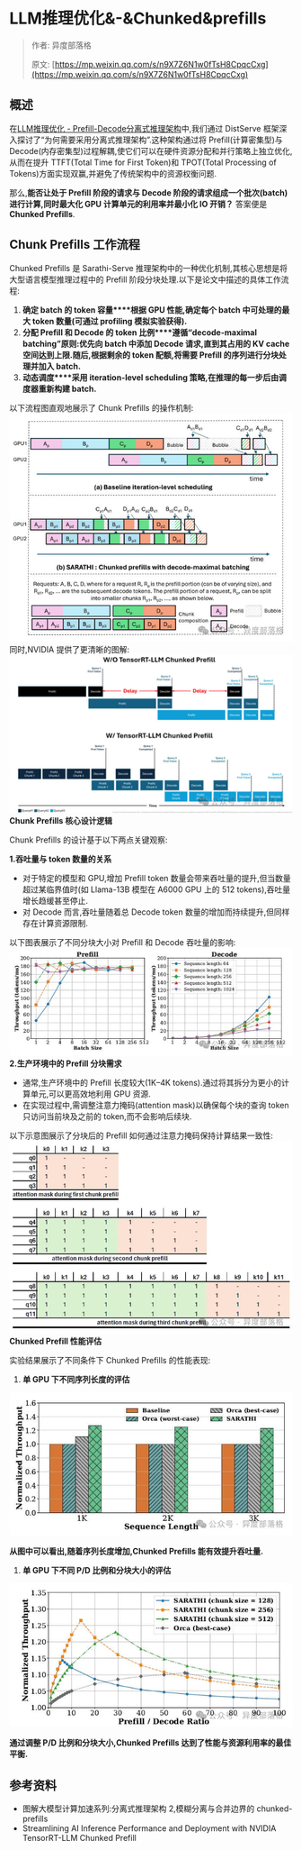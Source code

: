 # LLM推理优化&-&Chunked&prefills
> 作者: 异度部落格
> 
> 原文: [https://mp.weixin.qq.com/s/n9X7Z6N1w0fTsH8CpqcCxg](https://mp.weixin.qq.com/s/n9X7Z6N1w0fTsH8CpqcCxg)

概述
--

在[LLM推理优化 - Prefill-Decode分离式推理架构](https://mp.weixin.qq.com/s?__biz=MzU1MjkzNzg5Nw==&mid=2247484088&idx=1&sn=a8725dc1f0e17483c1f276c6afd431ee&scene=21#wechat_redirect)中,我们通过 DistServe 框架深入探讨了“为何需要采用分离式推理架构”.这种架构通过将 Prefill(计算密集型)与 Decode(内存密集型)过程解耦,使它们可以在硬件资源分配和并行策略上独立优化,从而在提升 TTFT(Total Time for First Token)和 TPOT(Total Processing of Tokens)方面实现双赢,并避免了传统架构中的资源权衡问题.

那么,**能否让处于 Prefill 阶段的请求与 Decode 阶段的请求组成一个批次(batch)进行计算,同时最大化 GPU 计算单元的利用率并最小化 IO 开销？** 答案便是 **Chunked Prefills**.

Chunk Prefills 工作流程
-------------------

Chunked Prefills 是 Sarathi-Serve 推理架构中的一种优化机制,其核心思想是将大型语言模型推理过程中的 Prefill 阶段分块处理.以下是论文中描述的具体工作流程:

1.  **确定 batch 的 token 容量\*\*\*\*根据 GPU 性能,确定每个 batch 中可处理的最大 token 数量(可通过 profiling 模拟实验获得).**
2.  **分配 Prefill 和 Decode 的 token 比例\*\*\*\*遵循“decode-maximal batching”原则:优先向 batch 中添加 Decode 请求,直到其占用的 KV cache 空间达到上限.随后,根据剩余的 token 配额,将需要 Prefill 的序列进行分块处理并加入 batch.**
3.  **动态调度\*\*\*\*采用 iteration-level scheduling 策略,在推理的每一步后由调度器重新构建 batch.**

以下流程图直观地展示了 Chunk Prefills 的操作机制:  
![](4_LLM推理优化&-&Chunked&prefills_ima.jpg)同时,NVIDIA 提供了更清晰的图解:  
![](3_LLM推理优化&-&Chunked&prefills_ima.jpg)**Chunk Prefills 核心设计逻辑**

Chunk Prefills 的设计基于以下两点关键观察:

**1.吞吐量与 token 数量的关系**

*   对于特定的模型和 GPU,增加 Prefill token 数量会带来吞吐量的提升,但当数量超过某临界值时(如 Llama-13B 模型在 A6000 GPU 上的 512 tokens),吞吐量增长趋缓甚至停止.
*   对 Decode 而言,吞吐量随着总 Decode token 数量的增加而持续提升,但同样存在计算资源限制.

以下图表展示了不同分块大小对 Prefill 和 Decode 吞吐量的影响:  
![](LLM推理优化&-&Chunked&prefills_ima.jpg)**2.生产环境中的 Prefill 分块需求**

*   通常,生产环境中的 Prefill 长度较大(1K–4K tokens).通过将其拆分为更小的计算单元,可以更高效地利用 GPU 资源.
*   在实现过程中,需调整注意力掩码(attention mask)以确保每个块的查询 token 只访问当前块及之前的 token,而不会影响后续块.

以下示意图展示了分块后的 Prefill 如何通过注意力掩码保持计算结果一致性:  
![](1_LLM推理优化&-&Chunked&prefills_ima.jpg)**Chunked Prefill 性能评估**

实验结果展示了不同条件下 Chunked Prefills 的性能表现:

1.  **单 GPU 下不同序列长度的评估**

![](5_LLM推理优化&-&Chunked&prefills_ima.jpg)

**从图中可以看出,随着序列长度增加,Chunked Prefills 能有效提升吞吐量.**

1.  **单 GPU 下不同 P/D 比例和分块大小的评估**

![](2_LLM推理优化&-&Chunked&prefills_ima.jpg)

**通过调整 P/D 比例和分块大小,Chunked Prefills 达到了性能与资源利用率的最佳平衡.**

参考资料
----

*   图解大模型计算加速系列:分离式推理架构 2,模糊分离与合并边界的 chunked-prefills
*   Streamlining AI Inference Performance and Deployment with NVIDIA TensorRT-LLM Chunked Prefill
